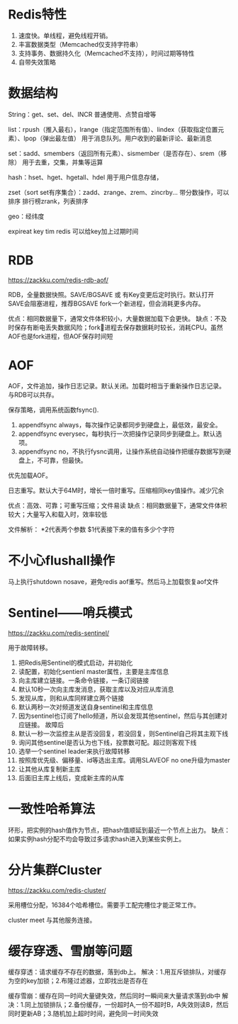 # Redis特性
1. 速度快。单线程，避免线程开销。
2. 丰富数据类型（Memcached仅支持字符串）
3. 支持事务、数据持久化（Memcached不支持），时间过期等特性
4. 自带失效策略

# 数据结构
String：get、set、del、INCR
普通使用、点赞自增等

list：rpush（推入最右），lrange（指定范围所有值）、lindex（获取指定位置元素）、lpop（弹出最左值）
用于消息队列。用户收到的最新评论、最新消息

set：sadd、smembers（返回所有元素）、sismember（是否存在）、srem（移除）
用于去重，交集，并集等运算

hash：hset、hget、hgetall、hdel
用于用户信息存储，

zset（sort set有序集合）：zadd、zrange、zrem、zincrby... 带分数操作，可以排序
排行榜zrank，列表排序

geo：经纬度

expireat key tim
redis 可以给key加上过期时间

# RDB 
https://zackku.com/redis-rdb-aof/

RDB，全量数据快照。SAVE/BGSAVE 或 有Key变更后定时执行。默认打开
SAVE会阻塞进程，推荐BGSAVE fork一个新进程，但会消耗更多内存。

优点：相同数据量下，通常文件体积较小，大量数据加载下会更快。
缺点：不及时保存有断电丢失数据风险；fork进程去保存数据耗时较长，消耗CPU。虽然AOF也是fork进程，但AOF保存时间短

# AOF
AOF，文件追加，操作日志记录。默认关闭。加载时相当于重新操作日志记录。与RDB可以共存。

保存策略，调用系统函数fsync().
1. appendfsync always，每次操作记录都同步到硬盘上，最低效，最安全。
2. appendfsync everysec，每秒执行一次把操作记录同步到硬盘上。默认选项。
3. appendfsync no，不执行fysnc调用，让操作系统自动操作把缓存数据写到硬盘上，不可靠，但最快。

优先加载AOF。

日志重写。默认大于64M时，增长一倍时重写。压缩相同key值操作。减少冗余

优点：高效、可靠；可重写压缩；文件易读
缺点：相同数据量下，通常文件体积较大；大量写入和载入时，效率较低

文件解析： *2代表两个参数 $1代表接下来的值有多少个字符

# 不小心flushall操作
马上执行shutdown nosave，避免redis aof重写。然后马上加载恢复aof文件

# Sentinel——哨兵模式
https://zackku.com/redis-sentinel/

用于故障转移。

1. 把Redis用Sentinel的模式启动，并初始化
2. 读配置，初始化sentienl master属性，主要是主库信息
3. 向主库建立链接。一条命令链接，一条订阅链接
4. 默认10秒一次向主库发消息，获取主库以及对应从库消息
5. 发现从库，则和从库同样建立两个链接
6. 默认两秒一次对频道发送自身sentinel和主库信息
7. 因为sentinel也订阅了hello频道，所以会发现其他sentinel，然后与其创建对应链接。
故障后
8. 默认一秒一次监控主从是否没回复，若没回复，则Sentinel自己将其主观下线
9. 询问其他sentinel是否认为也下线，投票数可配。超过则客观下线
10. 选举一个sentinel leader来执行故障转移
11. 按照库优先级、偏移量、id等选出主库。调用SLAVEOF no one升级为master
12. 让其他从库复制新主库
13. 后面旧主库上线后，变成新主库的从库

# 一致性哈希算法
环形，把实例的hash值作为节点，把hash值顺延到最近一个节点上出力。
缺点：如果实例hash分配不均会导致过多请求hash进入到某些实例上。

# 分片集群Cluster
https://zackku.com/redis-cluster/

采用槽位分配，16384个哈希槽位。需要手工配完槽位才能正常工作。

cluster meet 与其他服务连接。

# 缓存穿透、雪崩等问题
缓存穿透：请求缓存不存在的数据，落到db上。
解决：1.用互斥锁排队，对缓存为空的key加锁；2.布隆过滤器，立即找出是否存在

缓存雪崩：缓存在同一时间大量键失效，然后同时一瞬间来大量请求落到db中
解决：1.同上加锁排队；2.备份缓存，一份超时A,一份不超时B，A失效则读B，然后同时更新AB；3.随机加上超时时间，避免同一时间失效




